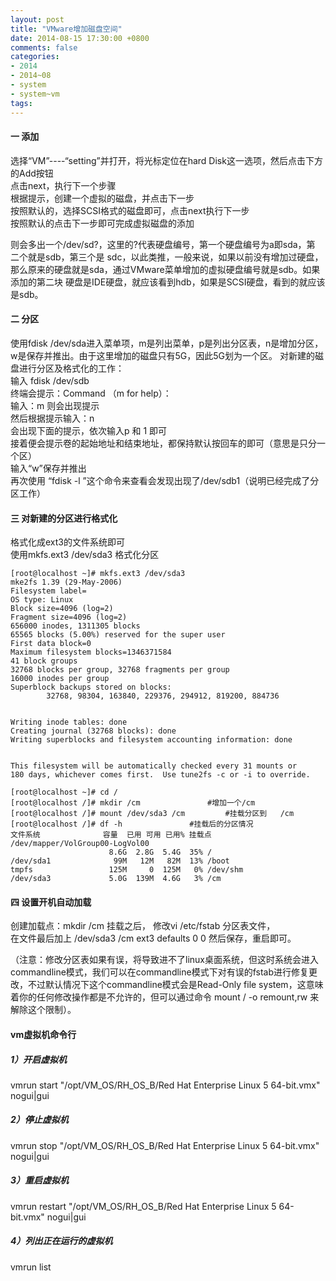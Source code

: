 ```yaml
---
layout: post
title: "VMware增加磁盘空间"
date: 2014-08-15 17:30:00 +0800
comments: false
categories:
- 2014
- 2014~08
- system
- system~vm
tags:
---
```

#### 一 添加
选择“VM”----“setting”并打开，将光标定位在hard Disk这一选项，然后点击下方的Add按钮  
点击next，执行下一个步骤  
根据提示，创建一个虚拟的磁盘，并点击下一步  
按照默认的，选择SCSI格式的磁盘即可，点击next执行下一步  
按照默认的点击下一步即可完成虚拟磁盘的添加  

 则会多出一个/dev/sd?，这里的?代表硬盘编号，第一个硬盘编号为a即sda，第 二个就是sdb，第三个是 sdc，以此类推，一般来说，如果以前没有增加过硬盘，那么原来的硬盘就是sda，通过VMware菜单增加的虚拟硬盘编号就是sdb。如果添加的第二块 硬盘是IDE硬盘，就应该看到hdb，如果是SCSI硬盘，看到的就应该是sdb。

#### 二 分区
使用fdisk /dev/sda进入菜单项，m是列出菜单，p是列出分区表，n是增加分区，w是保存并推出。由于这里增加的磁盘只有5G，因此5G划为一个区。
对新建的磁盘进行分区及格式化的工作：   
输入 fdisk  /dev/sdb   
终端会提示：Command （m for help）：  
输入：m  则会出现提示  
然后根据提示输入：n  
会出现下面的提示，依次输入p 和 1 即可  
接着便会提示卷的起始地址和结束地址，都保持默认按回车的即可（意思是只分一个区）  
输入“w”保存并推出  
再次使用 “fdisk -l ”这个命令来查看会发现出现了/dev/sdb1（说明已经完成了分区工作）  


#### 三 对新建的分区进行格式化
格式化成ext3的文件系统即可  
使用mkfs.ext3 /dev/sda3    格式化分区  
```
[root@localhost ~]# mkfs.ext3 /dev/sda3
mke2fs 1.39 (29-May-2006)
Filesystem label=
OS type: Linux
Block size=4096 (log=2)
Fragment size=4096 (log=2)
656000 inodes, 1311305 blocks
65565 blocks (5.00%) reserved for the super user
First data block=0
Maximum filesystem blocks=1346371584
41 block groups
32768 blocks per group, 32768 fragments per group
16000 inodes per group
Superblock backups stored on blocks:
        32768, 98304, 163840, 229376, 294912, 819200, 884736


Writing inode tables: done                           
Creating journal (32768 blocks): done
Writing superblocks and filesystem accounting information: done


This filesystem will be automatically checked every 31 mounts or
180 days, whichever comes first.  Use tune2fs -c or -i to override.

[root@localhost ~]# cd /
[root@localhost /]# mkdir /cm				#增加一个/cm
[root@localhost /]# mount /dev/sda3 /cm			#挂载分区到   /cm        
[root@localhost /]# df -h				#挂载后的分区情况
文件系统              容量  已用 可用 已用% 挂载点
/dev/mapper/VolGroup00-LogVol00
                      8.6G  2.8G  5.4G  35% /
/dev/sda1              99M   12M   82M  13% /boot
tmpfs                 125M     0  125M   0% /dev/shm
/dev/sda3             5.0G  139M  4.6G   3% /cm
```

#### 四 设置开机自动加载    
创建加载点：mkdir /cm 挂载之后，      修改vi /etc/fstab  分区表文件，  
在文件最后加上      /dev/sda3  /cm   ext3    defaults    0 0     然后保存，重启即可。  

（注意：修改分区表如果有误，将导致进不了linux桌面系统，但这时系统会进入commandline模式，我们可以在commandline模式下对有误的fstab进行修复更改，不过默认情况下这个commandline模式会是Read-Only file system，这意味着你的任何修改操作都是不允许的，但可以通过命令 mount / -o remount,rw  来解除这个限制）。


#### vm虚拟机命令行
##### 1）开启虚拟机
vmrun start "/opt/VM_OS/RH_OS_B/Red Hat Enterprise Linux 5 64-bit.vmx" nogui|gui
##### 2）停止虚拟机
vmrun stop "/opt/VM_OS/RH_OS_B/Red Hat Enterprise Linux 5 64-bit.vmx" nogui|gui
##### 3）重启虚拟机
vmrun restart "/opt/VM_OS/RH_OS_B/Red Hat Enterprise Linux 5 64-bit.vmx" nogui|gui
##### 4）列出正在运行的虚拟机
vmrun list


